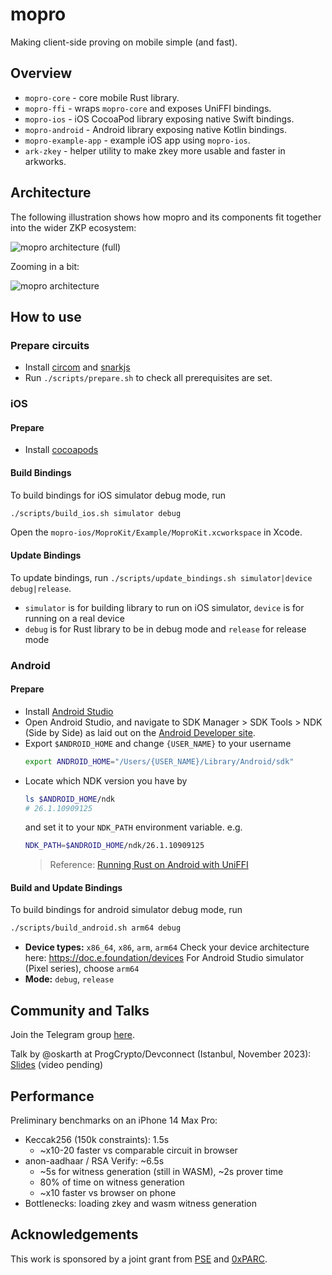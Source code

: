 # mopro

Making client-side proving on mobile simple (and fast).

## Overview

- `mopro-core` - core mobile Rust library.
- `mopro-ffi` - wraps `mopro-core` and exposes UniFFI bindings.
- `mopro-ios` - iOS CocoaPod library exposing native Swift bindings.
- `mopro-android` - Android library exposing native Kotlin bindings.
- `mopro-example-app` - example iOS app using `mopro-ios`.
- `ark-zkey` - helper utility to make zkey more usable and faster in arkworks.

## Architecture

The following illustration shows how mopro and its components fit together into the wider ZKP ecosystem:

![mopro architecture (full)](images/mopro_architecture2_full.png)

Zooming in a bit:

![mopro architecture](images/mopro_architecture2.png)

## How to use

### Prepare circuits

-   Install [circom](https://docs.circom.io/) and [snarkjs](https://github.com/iden3/snarkjs)
-   Run `./scripts/prepare.sh` to check all prerequisites are set.

### iOS

#### Prepare

-   Install [cocoapods](https://cocoapods.org/)

#### Build Bindings

To build bindings for iOS simulator debug mode, run

```sh
./scripts/build_ios.sh simulator debug
```

Open the `mopro-ios/MoproKit/Example/MoproKit.xcworkspace` in Xcode.

#### Update Bindings

To update bindings, run `./scripts/update_bindings.sh simulator|device debug|release`.

-   `simulator` is for building library to run on iOS simulator, `device` is for running on a real device
-   `debug` is for Rust library to be in debug mode and `release` for release mode

### Android

#### Prepare

-   Install [Android Studio](https://developer.android.com/studio)
-   Open Android Studio, and navigate to SDK Manager > SDK Tools > NDK (Side by Side) as laid out on the [Android Developer site](https://developer.android.com/studio/projects/install-ndk#default-version).
-   Export `$ANDROID_HOME` and change `{USER_NAME}` to your username
    ```sh
    export ANDROID_HOME="/Users/{USER_NAME}/Library/Android/sdk"
    ```
-   Locate which NDK version you have by
    ```sh
    ls $ANDROID_HOME/ndk
    # 26.1.10909125
    ```
    and set it to your `NDK_PATH` environment variable. e.g.
    ```sh
    NDK_PATH=$ANDROID_HOME/ndk/26.1.10909125
    ```
    > Reference: [Running Rust on Android with UniFFI](https://sal.dev/android/intro-rust-android-uniffi/)

#### Build and Update Bindings

To build bindings for android simulator debug mode, run

```sh
./scripts/build_android.sh arm64 debug
```

- **Device types:** `x86_64`, `x86`, `arm`, `arm64`
  Check your device architecture here: https://doc.e.foundation/devices
  For Android Studio simulator (Pixel series), choose `arm64`
- **Mode:** `debug`, `release`

## Community and Talks

Join the Telegram group [here](https://t.me/zkmopro).

Talk by @oskarth at ProgCrypto/Devconnect (Istanbul, November 2023): [Slides](https://docs.google.com/presentation/d/1afIEgm8oYRvteWxUd04CcMOxChAiHaD55d5AKd0RkvY/edit#slide=id.g284ac8f47d5_2_24) (video pending)

## Performance

Preliminary benchmarks on an iPhone 14 Max Pro:

- Keccak256 (150k constraints): 1.5s
    - ~x10-20 faster vs comparable circuit in browser
- anon-aadhaar / RSA Verify: ~6.5s
    - ~5s for witness generation (still in WASM), ~2s prover time
    - 80% of time on witness generation
    - ~x10 faster vs browser on phone
- Bottlenecks: loading zkey and wasm witness generation

## Acknowledgements

This work is sponsored by a joint grant from [PSE](https://pse.dev/) and [0xPARC](https://0xparc.org/).
